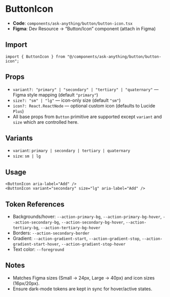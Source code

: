 # ButtonIcon

- **Code**: `components/ask-anything/button/button-icon.tsx`
- **Figma**: Dev Resource → “Button/Icon” component (attach in Figma)

## Import
```tsx
import { ButtonIcon } from "@/components/ask-anything/button/button-icon";
```

## Props
- `variant?: "primary" | "secondary" | "tertiary" | "quaternary"` — Figma style mapping (default `"primary"`)
- `size?: "sm" | "lg"` — icon-only size (default `"sm"`)
- `icon?: React.ReactNode` — optional custom icon (defaults to Lucide `Plus`)
- All base props from `Button` primitive are supported except `variant` and `size` which are controlled here.

## Variants
- `variant`: `primary | secondary | tertiary | quaternary`
- `size`: `sm | lg`

## Usage
```tsx
<ButtonIcon aria-label="Add" />
<ButtonIcon variant="secondary" size="lg" aria-label="Add" />
```

## Token References
- Backgrounds/hover: `--action-primary-bg`, `--action-primary-bg-hover`, `--action-secondary-bg`, `--action-secondary-bg-hover`, `--action-tertiary-bg`, `--action-tertiary-bg-hover`
- Borders: `--action-secondary-border`
- Gradient: `--action-gradient-start`, `--action-gradient-stop`, `--action-gradient-start-hover`, `--action-gradient-stop-hover`
- Text color: `--foreground`

## Notes
- Matches Figma sizes (Small → 24px, Large → 40px) and icon sizes (16px/20px).
- Ensure dark-mode tokens are kept in sync for hover/active states.
